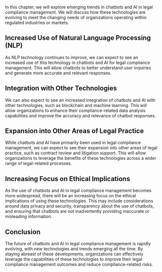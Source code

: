 

In this chapter, we will explore emerging trends in chatbots and AI in legal compliance management. We will discuss how these technologies are evolving to meet the changing needs of organizations operating within regulated industries or markets.

Increased Use of Natural Language Processing (NLP)
--------------------------------------------------

As NLP technology continues to improve, we can expect to see an increased use of this technology in chatbots and AI for legal compliance management. This will allow chatbots to better understand user inquiries and generate more accurate and relevant responses.

Integration with Other Technologies
-----------------------------------

We can also expect to see an increased integration of chatbots and AI with other technologies, such as blockchain and machine learning. This will allow organizations to enhance their compliance-related data analysis capabilities and improve the accuracy and relevance of chatbot responses.

Expansion into Other Areas of Legal Practice
--------------------------------------------

While chatbots and AI have primarily been used in legal compliance management, we can expect to see their expansion into other areas of legal practice, such as contract review and litigation support. This will allow organizations to leverage the benefits of these technologies across a wider range of legal-related processes.

Increasing Focus on Ethical Implications
----------------------------------------

As the use of chatbots and AI in legal compliance management becomes more widespread, there will be an increasing focus on the ethical implications of using these technologies. This may include considerations around data privacy and security, transparency about the use of chatbots, and ensuring that chatbots are not inadvertently providing inaccurate or misleading information.

Conclusion
----------

The future of chatbots and AI in legal compliance management is rapidly evolving, with new technologies and trends emerging all the time. By staying abreast of these developments, organizations can effectively leverage the capabilities of these technologies to improve their legal compliance management outcomes and reduce compliance-related risks.



